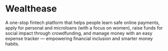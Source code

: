 # Wealthease
A one-stop fintech platform that helps people learn safe online payments, apply for personal and microloans (with a focus on women), raise funds for social impact through crowdfunding, and manage money with an easy expense tracker — empowering financial inclusion and smarter money habits.
